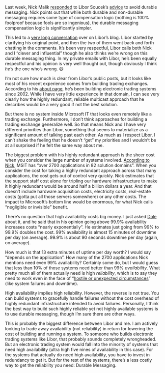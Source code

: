 Last week, Nick Malik
[responded](http://blogs.msdn.com/nickmalik/archive/2007/07/19/is-durability-in-messaging-bad-libor-thinks-so.aspx)
to Libor Soucek’s
[advice](http://lsblog.wordpress.com/2007/07/05/avoid-durable-messages-in-enterprise-services/)
to avoid durable messaging. Nick points out that while both durable and
non-durable messaging requires some type of compensation logic (nothing
is 100% foolproof because fools are so ingenious), the durable messaging
compensation logic is significantly simpler.

This led to a [very long
conversation](http://lsblog.wordpress.com/2007/07/21/durable-messages-still-losing-over-redundancy-and-eda/)
over on Libor’s blog. Libor started by clarifying his original point,
and then the two of them went back and forth chatting in the comments.
It’s been very respectful, Libor calls both Nick and I “clever and
influential” though he also thinks we’re wrong on this durable messaging
thing. In my private emails with Libor, he’s been equally respectful and
his opinion is very well thought out, though obviously I think *he’s*
the one who’s wrong.
:smile:

I’m not sure how much is clear from Libor’s public posts, but it looks
like most of his recent experience comes from building trading
exchanges. According to his [about
page](http://lsblog.wordpress.com/about/), he’s been building electronic
trading systems since 2002. While I have very little experience in that
domain, I can see very clearly how the highly redundant, reliable
multicast approach that he describes would be a very good if not the
best solution.

But there is no system inside Microsoft IT that looks even remotely like
a trading exchange. Furthermore, I don’t think approaches for building a
trading exchange generalize well. So that means Nick and I have very
different priorities than Libor, something that seems to materialize as
a significant amount of talking past each other. As much as I respect
Libor, I can’t shake the feeling that he doesn’t “get” my priorities and
I wouldn’t be at all surprised if he felt the same way about me.

The biggest problem with his highly redundant approach is the sheer cost
when you consider the large number of systems involved. [According to
Nick](http://lsblog.wordpress.com/2007/07/21/durable-messages-still-losing-over-redundancy-and-eda/#comment-830),
MSIT has “over 2700 applications in 82 solution domains”. When you
consider the cost for taking a highly redundant approach across that
many applications, the cost gets out of control very quickly. Nick
estimates that the support staff cost alone for tripling our hardware
infrastructure to make it highly redundant would be around half a
billion dollars a year. And that doesn’t include hardware acquisition
costs, electricity costs, real-estate costs (gotta put all those servers
somewhere) or any other costs. The impact to Microsoft’s bottom line
would be enormous, for what Nick calls “negligible or invisible”
benefit.

There’s no question that high availability costs big money. I just asked
[Dale](http://halfmybrain.spaces.live.com/) about it, and he said that
in his opinion going above 99.9% availability increases costs “nearly
exponentially”. He estimates just going from 99% to 99.9% doubles the
cost. 99% availability is almost 15 minutes of downtime per day (on
average). 99.9% is about 90 seconds downtime per day (again, on
average). 

How much is that 13 extra minutes of uptime per day worth? I would say
“depends on the application”. How many of the 2700 applications Nick
mentions need even 99% availability? Certainly some do, but I would
guess that less than 10% of those systems need better than 99%
*availability*. What pretty much all of them actually need is high
*reliability*, which is to say they need to work even in the face of
“[hostile or unexpected
circumstances](http://en.wikipedia.org/wiki/Reliability)” (like system
failures and downtime).

High availability implies high reliability. However, the reverse is not
true. You can build systems to gracefully handle failures without the
cost overhead of highly redundant infrastructure intended to avoid
failures. Personally, I think the best way to build such highly reliable
yet not highly available systems is to use durable messaging, though I’m
sure there are other ways.

This is probably the biggest difference between Libor and me. I am
actively looking to trade away availability (not reliability) in return
for lowering the cost of building and running a system. To someone who
builds electronic trading systems like Libor, that probably sounds
completely wrongheaded. But an electronic trading system would fall into
the minority of systems that need high availability (ultra high five
nines of availability in this case). For the systems that actually do
need high availability, you have to invest in redundancy to get it. But
for the rest of the systems, there’s a less costly way to get the
reliability you need: Durable Messaging.

